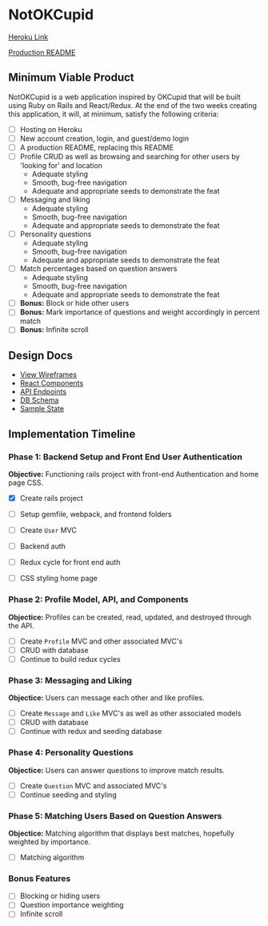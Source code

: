 # NotOKCupid

[Heroku Link](www.heroku.com)

[Production README](https://github.com/wesRobAndSin/NotOKCupid)

## Minimum Viable Product

NotOKCupid is a web application inspired by OKCupid that will be built using Ruby on Rails and React/Redux.  At the end of the two weeks creating this application, it will, at minimum, satisfy the following criteria:

* [ ] Hosting on Heroku
* [ ] New account creation, login, and guest/demo login
* [ ] A production README, replacing this README
* [ ] Profile CRUD as well as browsing and searching for other users by 'looking for' and location
  * Adequate styling
  * Smooth, bug-free navigation
  * Adequate and appropriate seeds to demonstrate the feat
* [ ] Messaging and liking
  * Adequate styling
  * Smooth, bug-free navigation
  * Adequate and appropriate seeds to demonstrate the feat
* [ ] Personality questions
  * Adequate styling
  * Smooth, bug-free navigation
  * Adequate and appropriate seeds to demonstrate the feat
* [ ] Match percentages based on question answers
  * Adequate styling
  * Smooth, bug-free navigation
  * Adequate and appropriate seeds to demonstrate the feat
* [ ] **Bonus:** Block or hide other users
* [ ] **Bonus:** Mark importance of questions and weight accordingly in percent match
* [ ] **Bonus:** Infinite scroll

## Design Docs

- [View Wireframes](/wireframes.md)
- [React Components](/components.md)
- [API Endpoints](/api-endpoints.md)
- [DB Schema](/schema.md)
- [Sample State](/sample-state.md)

## Implementation Timeline

### Phase 1: Backend Setup and Front End User Authentication
**Objective:** Functioning rails project with front-end Authentication and home page CSS.

* [x] Create rails project
* [ ] Setup gemfile, webpack, and frontend folders
* [ ] Create `User` MVC
* [ ] Backend auth
* [ ] Redux cycle for front end auth
* [ ] CSS styling home page


### Phase 2: Profile Model, API, and Components
**Objectice:** Profiles can be created, read, updated, and destroyed through the API.

* [ ] Create `Profile` MVC and other associated MVC's
* [ ] CRUD with database
* [ ] Continue to build redux cycles

### Phase 3: Messaging and Liking
**Objectice:** Users can message each other and like profiles.

* [ ] Create `Message` and `Like` MVC's as well as other associated models
* [ ] CRUD with database
* [ ] Continue with redux and seeding database

### Phase 4: Personality Questions
**Objectice:** Users can answer questions to improve match results.

* [ ] Create `Question` MVC and associated MVC's
* [ ] Continue seeding and styling

### Phase 5: Matching Users Based on Question Answers
**Objectice:** Matching algorithm that displays best matches, hopefully weighted by importance.

* [ ] Matching algorithm

### Bonus Features
* [ ] Blocking or hiding users
* [ ] Question importance weighting
* [ ] Infinite scroll
